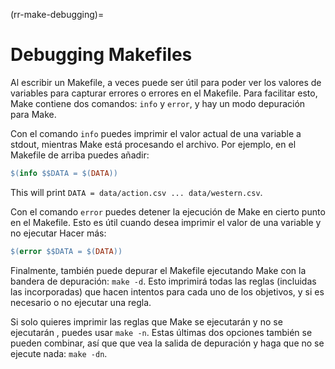 (rr-make-debugging)=
# Debugging Makefiles

Al escribir un Makefile, a veces puede ser útil para poder ver los valores de variables para capturar errores o errores en el Makefile. Para facilitar esto, Make contiene dos comandos: `info` y `error`, y hay un modo depuración para Make.

Con el comando `info` puedes imprimir el valor actual de una variable a stdout, mientras Make está procesando el archivo. Por ejemplo, en el Makefile de arriba puedes añadir:

```makefile
$(info $$DATA = $(DATA))
```

This will print `DATA = data/action.csv ... data/western.csv`.

Con el comando `error` puedes detener la ejecución de Make en cierto punto en el Makefile. Esto es útil cuando desea imprimir el valor de una variable y no ejecutar Hacer más:

```makefile
$(error $$DATA = $(DATA))
```

Finalmente, también puede depurar el Makefile ejecutando Make con la bandera de depuración: `make -d`. Esto imprimirá todas las reglas (incluidas las incorporadas) que hacen intentos para cada uno de los objetivos, y si es necesario o no ejecutar una regla.

Si solo quieres imprimir las reglas que Make se ejecutarán y no se ejecutarán , puedes usar `make -n`. Estas últimas dos opciones también se pueden combinar, así que que vea la salida de depuración y haga que no se ejecute nada: `make -dn`.
